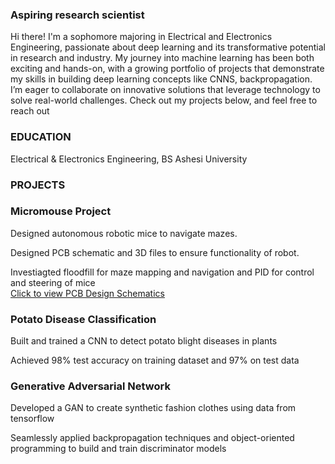 ### Aspiring research scientist
Hi there! I'm a sophomore majoring in Electrical and Electronics Engineering, passionate about deep learning and its transformative potential in research and industry. My journey into machine learning has been both exciting and hands-on, with a growing portfolio of projects that demonstrate my skills in building deep learning concepts like CNNS, backpropagation.   
I’m eager to collaborate on innovative solutions that leverage technology to solve real-world challenges. Check out my projects below, and feel free to reach out

### EDUCATION
Electrical & Electronics Engineering, BS
Ashesi University 
 

### PROJECTS
### Micromouse Project 
Designed autonomous robotic mice to navigate mazes. 

Designed PCB schematic and 3D files to ensure functionality of robot.

Investiagted floodfill for maze mapping and navigation and PID for control and steering of mice  
[Click to view PCB Design Schematics](https://github.com/Baah134/Micromouse-Project)

### Potato Disease Classification
Built and trained a CNN to detect potato blight diseases in plants

Achieved 98% test accuracy on training dataset and 97% on test data

### Generative Adversarial Network
Developed a GAN to create synthetic fashion clothes using data from tensorflow

Seamlessly applied backpropagation techniques and object-oriented programming to build and train discriminator models





